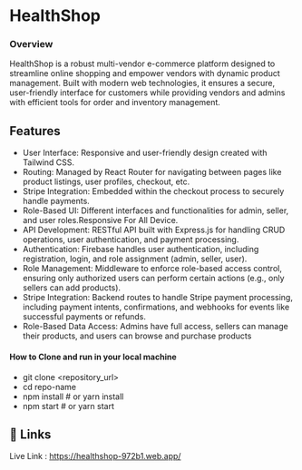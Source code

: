
# HealthShop

### Overview
HealthShop is a robust multi-vendor e-commerce platform designed to streamline online shopping and empower vendors with dynamic product management. Built with modern web technologies, it ensures a secure, user-friendly interface for customers while providing vendors and admins with efficient tools for order and inventory management.





## Features

- User Interface: Responsive and user-friendly design created with Tailwind CSS.
- Routing: Managed by React Router for navigating between pages like product listings, user profiles, checkout, etc.
- Stripe Integration: Embedded within the checkout process to securely handle payments.
- Role-Based UI: Different interfaces and functionalities for admin, seller, and user roles.Responsive For All Device.
- API Development: RESTful API built with Express.js for handling CRUD operations, user authentication, and payment processing.
- Authentication: Firebase handles user authentication, including registration, login, and role assignment (admin, seller, user).
- Role Management: Middleware to enforce role-based access control, ensuring only authorized users can perform certain actions (e.g., only sellers can add products).
- Stripe Integration: Backend routes to handle Stripe payment processing, including payment intents, confirmations, and webhooks for events like successful payments or refunds.
- Role-Based Data Access: Admins have full access, sellers can manage their products, and users can browse and purchase products




#### How to Clone and run in your local machine
- git clone <repository_url>
- cd repo-name
- npm install   # or yarn install
- npm start     # or yarn start




## 🔗 Links
Live Link : https://healthshop-972b1.web.app/


